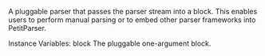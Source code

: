 A pluggable parser that passes the parser stream into a block. This enables users to perform manual parsing or to embed other parser frameworks into PetitParser.

Instance Variables:
	block	<BlockClosure>	The pluggable one-argument block.

